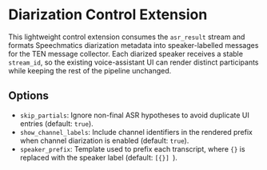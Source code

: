 # Diarization Control Extension

This lightweight control extension consumes the `asr_result` stream and formats Speechmatics diarization metadata into speaker-labelled messages for the TEN message collector. Each diarized speaker receives a stable `stream_id`, so the existing voice-assistant UI can render distinct participants while keeping the rest of the pipeline unchanged.

## Options

- `skip_partials`: Ignore non-final ASR hypotheses to avoid duplicate UI entries (default: `true`).
- `show_channel_labels`: Include channel identifiers in the rendered prefix when channel diarization is enabled (default: `true`).
- `speaker_prefix`: Template used to prefix each transcript, where `{}` is replaced with the speaker label (default: `[{}] `).

